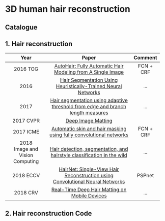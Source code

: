 # 3D human hair reconstruction

## Catalogue

## 1. Hair reconstruction

Year|Paper| Comment
:---:|:---:|:---:
2016 TOG|[AutoHair: Fully Automatic Hair Modeling from A Single Image](http://eprints.whiterose.ac.uk/134268/)|FCN + CRF
2016|[Hair Segmentation Using Heuristically-Trained Neural Networks](https://ieeexplore.ieee.org/stamp/stamp.jsp?tp=&arnumber=7592406)|...
2017|[Hair segmentation using adaptive threshold from edge and branch length measures](https://www.sciencedirect.com/science/article/pii/S0010482517302792)|...
2017 CVPR|[Deep Image Matting](http://openaccess.thecvf.com/content_cvpr_2017/html/Xu_Deep_Image_Matting_CVPR_2017_paper.html)|
2017 ICME|[Automatic skin and hair masking using fully convolutional networks](https://ieeexplore.ieee.org/abstract/document/8019339)|FCN + CRF
2018<br>Image and Vision Computing|[Hair detection, segmentation, and hairstyle classification in the wild](https://www.sciencedirect.com/science/article/pii/S0262885618300143)|...
2018 ECCV|[HairNet: Single-View Hair Reconstruction using Convolutional Neural Networks](http://openaccess.thecvf.com/content_ECCV_2018/html/Yi_Zhou_Single-view_Hair_Reconstruction_ECCV_2018_paper.html)|PSPnet
2018 CRV|[Real-Time Deep Hair Matting on Mobile Devices](https://ieeexplore.ieee.org/abstract/document/8575729)|...


## 2. Hair reconstruction Code
